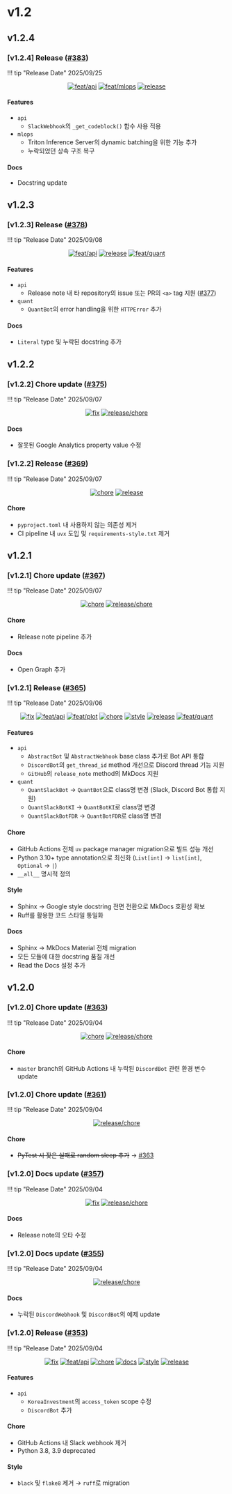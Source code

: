 # v1.2

## v1.2.4

<h3>[v1.2.4] Release (<a href=https://github.com/Zerohertz/zerohertzLib/pull/383>#383</a>)</h3>

!!! tip "Release Date"
    2025/09/25

<p align="center">
<a href="https://github.com/Zerohertz/zerohertzLib/pulls?q=is:pr label:feat/api"><img src="https://img.shields.io/badge/feat/api-541B9A?style=flat-square&logo=github" alt="feat/api"/></a>
<a href="https://github.com/Zerohertz/zerohertzLib/pulls?q=is:pr label:feat/mlops"><img src="https://img.shields.io/badge/feat/mlops-EE5D2A?style=flat-square&logo=github" alt="feat/mlops"/></a>
<a href="https://github.com/Zerohertz/zerohertzLib/pulls?q=is:pr label:release"><img src="https://img.shields.io/badge/release-00FF00?style=flat-square&logo=github" alt="release"/></a>
</p>


<h4>Features</h4>

- `api`
    - `SlackWebhook`의 `_get_codeblock()` 함수 사용 적용 
- `mlops`
    - Triton Inference Server의 dynamic batching을 위한 기능 추가
    - 누락되었던 상속 구조 복구

<h4>Docs</h4>

- Docstring update

## v1.2.3

<h3>[v1.2.3] Release (<a href=https://github.com/Zerohertz/zerohertzLib/pull/378>#378</a>)</h3>

!!! tip "Release Date"
    2025/09/08

<p align="center">
<a href="https://github.com/Zerohertz/zerohertzLib/pulls?q=is:pr label:feat/api"><img src="https://img.shields.io/badge/feat/api-541B9A?style=flat-square&logo=github" alt="feat/api"/></a>
<a href="https://github.com/Zerohertz/zerohertzLib/pulls?q=is:pr label:release"><img src="https://img.shields.io/badge/release-00FF00?style=flat-square&logo=github" alt="release"/></a>
<a href="https://github.com/Zerohertz/zerohertzLib/pulls?q=is:pr label:feat/quant"><img src="https://img.shields.io/badge/feat/quant-ededed?style=flat-square&logo=github" alt="feat/quant"/></a>
</p>


<h4>Features</h4>

- `api`
    - Release note 내 타 repository의 issue 또는 PR의 `<a>` tag 지원 (<a href="https://github.com/Zerohertz/zerohertzLib/issues/377">#377</a>)
- `quant`
    - `QuantBot`의 error handling을 위한 `HTTPError` 추가

<h4>Docs</h4>

- `Literal` type 및 누락된 docstring 추가

## v1.2.2

<h3>[v1.2.2] Chore update (<a href=https://github.com/Zerohertz/zerohertzLib/pull/375>#375</a>)</h3>

!!! tip "Release Date"
    2025/09/07

<p align="center">
<a href="https://github.com/Zerohertz/zerohertzLib/pulls?q=is:pr label:fix"><img src="https://img.shields.io/badge/fix-d73a4a?style=flat-square&logo=github" alt="fix"/></a>
<a href="https://github.com/Zerohertz/zerohertzLib/pulls?q=is:pr label:release/chore"><img src="https://img.shields.io/badge/release/chore-22FD7F?style=flat-square&logo=github" alt="release/chore"/></a>
</p>


<h4>Docs</h4>

- 잘못된 Google Analytics property value 수정

<h3>[v1.2.2] Release (<a href=https://github.com/Zerohertz/zerohertzLib/pull/369>#369</a>)</h3>

!!! tip "Release Date"
    2025/09/07

<p align="center">
<a href="https://github.com/Zerohertz/zerohertzLib/pulls?q=is:pr label:chore"><img src="https://img.shields.io/badge/chore-fef2c0?style=flat-square&logo=github" alt="chore"/></a>
<a href="https://github.com/Zerohertz/zerohertzLib/pulls?q=is:pr label:release"><img src="https://img.shields.io/badge/release-00FF00?style=flat-square&logo=github" alt="release"/></a>
</p>


<h4>Chore</h4>

- `pyproject.toml` 내 사용하지 않는 의존성 제거
- CI pipeline 내 `uvx` 도입 및 `requirements-style.txt` 제거

## v1.2.1

<h3>[v1.2.1] Chore update (<a href=https://github.com/Zerohertz/zerohertzLib/pull/367>#367</a>)</h3>

!!! tip "Release Date"
    2025/09/07

<p align="center">
<a href="https://github.com/Zerohertz/zerohertzLib/pulls?q=is:pr label:chore"><img src="https://img.shields.io/badge/chore-fef2c0?style=flat-square&logo=github" alt="chore"/></a>
<a href="https://github.com/Zerohertz/zerohertzLib/pulls?q=is:pr label:release/chore"><img src="https://img.shields.io/badge/release/chore-22FD7F?style=flat-square&logo=github" alt="release/chore"/></a>
</p>


<h4>Chore</h4>

- Release note pipeline 추가

<h4>Docs</h4>

- Open Graph 추가


<h3>[v1.2.1] Release (<a href=https://github.com/Zerohertz/zerohertzLib/pull/365>#365</a>)</h3>

!!! tip "Release Date"
    2025/09/06

<p align="center">
<a href="https://github.com/Zerohertz/zerohertzLib/pulls?q=is:pr label:fix"><img src="https://img.shields.io/badge/fix-d73a4a?style=flat-square&logo=github" alt="fix"/></a>
<a href="https://github.com/Zerohertz/zerohertzLib/pulls?q=is:pr label:feat/api"><img src="https://img.shields.io/badge/feat/api-541B9A?style=flat-square&logo=github" alt="feat/api"/></a>
<a href="https://github.com/Zerohertz/zerohertzLib/pulls?q=is:pr label:feat/plot"><img src="https://img.shields.io/badge/feat/plot-968B14?style=flat-square&logo=github" alt="feat/plot"/></a>
<a href="https://github.com/Zerohertz/zerohertzLib/pulls?q=is:pr label:chore"><img src="https://img.shields.io/badge/chore-fef2c0?style=flat-square&logo=github" alt="chore"/></a>
<a href="https://github.com/Zerohertz/zerohertzLib/pulls?q=is:pr label:style"><img src="https://img.shields.io/badge/style-03A17F?style=flat-square&logo=github" alt="style"/></a>
<a href="https://github.com/Zerohertz/zerohertzLib/pulls?q=is:pr label:release"><img src="https://img.shields.io/badge/release-00FF00?style=flat-square&logo=github" alt="release"/></a>
<a href="https://github.com/Zerohertz/zerohertzLib/pulls?q=is:pr label:feat/quant"><img src="https://img.shields.io/badge/feat/quant-ededed?style=flat-square&logo=github" alt="feat/quant"/></a>
</p>


<h4>Features</h4>

- `api`
    - `AbstractBot` 및 `AbstractWebhook` base class 추가로 Bot API 통합
    - `DiscordBot`의 `get_thread_id` method 개선으로 Discord thread 기능 지원
    - `GitHub`의 `release_note` method의 MkDocs 지원
- `quant`
    - `QuantSlackBot` → `QuantBot`으로 class명 변경 (Slack, Discord Bot 통합 지원)
    - `QuantSlackBotKI` → `QuantBotKI`로 class명 변경
    - `QuantSlackBotFDR` → `QuantBotFDR`로 class명 변경

<h4>Chore</h4>

- GitHub Actions 전체 `uv` package manager migration으로 빌드 성능 개선
- Python 3.10+ type annotation으로 최신화 (`List[int]` → `list[int]`, `Optional` → `|`)
- `__all__` 명시적 정의

<h4>Style</h4>

- Sphinx → Google style docstring 전면 전환으로 MkDocs 호환성 확보  
- Ruff를 활용한 코드 스타일 통일화

<h4>Docs</h4>

- Sphinx → MkDocs Material 전체 migration
- 모든 모듈에 대한 docstring 품질 개선 
- Read the Docs 설정 추가

## v1.2.0

<h3>[v1.2.0] Chore update (<a href=https://github.com/Zerohertz/zerohertzLib/pull/363>#363</a>)</h3>

!!! tip "Release Date"
    2025/09/04

<p align="center">
<a href="https://github.com/Zerohertz/zerohertzLib/pulls?q=is:pr label:chore"><img src="https://img.shields.io/badge/chore-fef2c0?style=flat-square&logo=github" alt="chore"/></a>
<a href="https://github.com/Zerohertz/zerohertzLib/pulls?q=is:pr label:release/chore"><img src="https://img.shields.io/badge/release/chore-22FD7F?style=flat-square&logo=github" alt="release/chore"/></a>
</p>


<h4>Chore</h4>

- `master` branch의 GitHub Actions 내 누락된 `DiscordBot` 관련 환경 변수 update

<h3>[v1.2.0] Chore update (<a href=https://github.com/Zerohertz/zerohertzLib/pull/361>#361</a>)</h3>

!!! tip "Release Date"
    2025/09/04

<p align="center">
<a href="https://github.com/Zerohertz/zerohertzLib/pulls?q=is:pr label:release/chore"><img src="https://img.shields.io/badge/release/chore-22FD7F?style=flat-square&logo=github" alt="release/chore"/></a>
</p>


<h4>Chore</h4>

- <s>PyTest 시 잦은 실패로 random sleep 추가</s> → <a href="https://github.com/Zerohertz/zerohertzLib/issues/363">#363</a>

<h3>[v1.2.0] Docs update (<a href=https://github.com/Zerohertz/zerohertzLib/pull/357>#357</a>)</h3>

!!! tip "Release Date"
    2025/09/04

<p align="center">
<a href="https://github.com/Zerohertz/zerohertzLib/pulls?q=is:pr label:fix"><img src="https://img.shields.io/badge/fix-d73a4a?style=flat-square&logo=github" alt="fix"/></a>
<a href="https://github.com/Zerohertz/zerohertzLib/pulls?q=is:pr label:release/chore"><img src="https://img.shields.io/badge/release/chore-22FD7F?style=flat-square&logo=github" alt="release/chore"/></a>
</p>


<h4>Docs</h4>

- Release note의 오타 수정

<h3>[v1.2.0] Docs update (<a href=https://github.com/Zerohertz/zerohertzLib/pull/355>#355</a>)</h3>

!!! tip "Release Date"
    2025/09/04

<p align="center">
<a href="https://github.com/Zerohertz/zerohertzLib/pulls?q=is:pr label:release/chore"><img src="https://img.shields.io/badge/release/chore-22FD7F?style=flat-square&logo=github" alt="release/chore"/></a>
</p>


<h4>Docs</h4>

- 누락된 `DiscordWebhook` 및 `DiscordBot`의 예제 update

<h3>[v1.2.0] Release (<a href=https://github.com/Zerohertz/zerohertzLib/pull/353>#353</a>)</h3>

!!! tip "Release Date"
    2025/09/04

<p align="center">
<a href="https://github.com/Zerohertz/zerohertzLib/pulls?q=is:pr label:fix"><img src="https://img.shields.io/badge/fix-d73a4a?style=flat-square&logo=github" alt="fix"/></a>
<a href="https://github.com/Zerohertz/zerohertzLib/pulls?q=is:pr label:feat/api"><img src="https://img.shields.io/badge/feat/api-541B9A?style=flat-square&logo=github" alt="feat/api"/></a>
<a href="https://github.com/Zerohertz/zerohertzLib/pulls?q=is:pr label:chore"><img src="https://img.shields.io/badge/chore-fef2c0?style=flat-square&logo=github" alt="chore"/></a>
<a href="https://github.com/Zerohertz/zerohertzLib/pulls?q=is:pr label:docs"><img src="https://img.shields.io/badge/docs-E1B40A?style=flat-square&logo=github" alt="docs"/></a>
<a href="https://github.com/Zerohertz/zerohertzLib/pulls?q=is:pr label:style"><img src="https://img.shields.io/badge/style-03A17F?style=flat-square&logo=github" alt="style"/></a>
<a href="https://github.com/Zerohertz/zerohertzLib/pulls?q=is:pr label:release"><img src="https://img.shields.io/badge/release-00FF00?style=flat-square&logo=github" alt="release"/></a>
</p>


<h4>Features</h4>

- `api`
    - `KoreaInvestment`의 `access_token` scope 수정
    - `DiscordBot` 추가

<h4>Chore</h4>

- GitHub Actions 내 Slack webhook 제거
- Python 3.8, 3.9 deprecated

<h4>Style</h4>

- `black` 및 `flake8` 제거 → `ruff`로 migration
